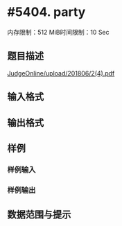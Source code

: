 # #5404. party

内存限制：512 MiB时间限制：10 Sec

## 题目描述

[JudgeOnline/upload/201806/2(4).pdf](upload/201806/2(4).pdf)

## 输入格式

## 输出格式

## 样例

### 样例输入

### 样例输出

## 数据范围与提示
